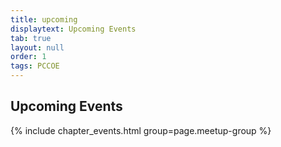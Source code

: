 ```yaml
---
title: upcoming
displaytext: Upcoming Events
tab: true
layout: null
order: 1
tags: PCCOE
---
```


## Upcoming Events




{% include chapter_events.html group=page.meetup-group %}
